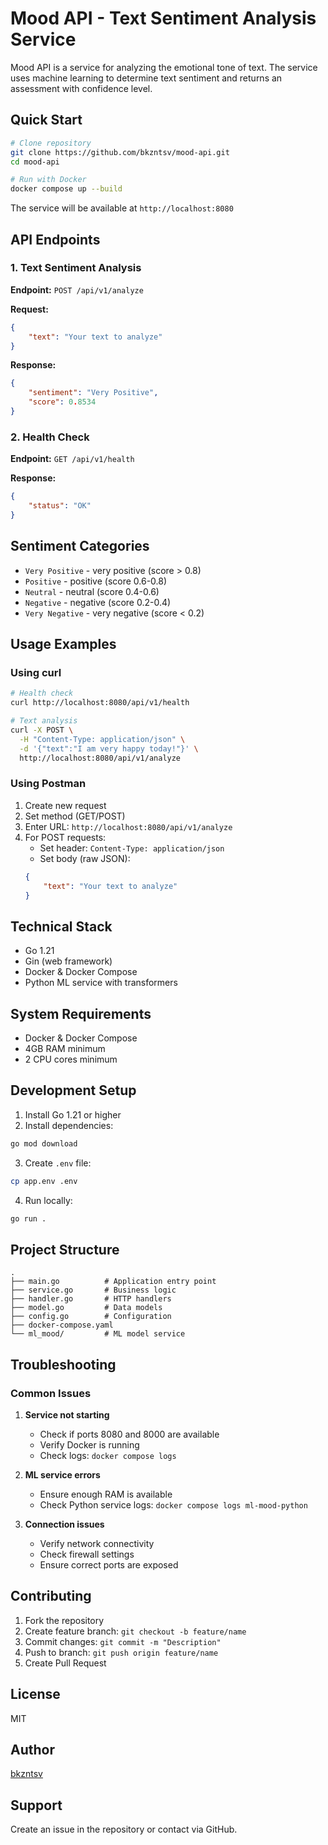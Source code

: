 # Mood API - Text Sentiment Analysis Service

Mood API is a service for analyzing the emotional tone of text. The service uses machine learning to determine text sentiment and returns an assessment with confidence level.

## Quick Start

```bash
# Clone repository
git clone https://github.com/bkzntsv/mood-api.git
cd mood-api

# Run with Docker
docker compose up --build
```

The service will be available at `http://localhost:8080`

## API Endpoints

### 1. Text Sentiment Analysis

**Endpoint:** `POST /api/v1/analyze`

**Request:**
```json
{
    "text": "Your text to analyze"
}
```

**Response:**
```json
{
    "sentiment": "Very Positive",
    "score": 0.8534
}
```

### 2. Health Check

**Endpoint:** `GET /api/v1/health`

**Response:**
```json
{
    "status": "OK"
}
```

## Sentiment Categories

- `Very Positive` - very positive (score > 0.8)
- `Positive` - positive (score 0.6-0.8)
- `Neutral` - neutral (score 0.4-0.6)
- `Negative` - negative (score 0.2-0.4)
- `Very Negative` - very negative (score < 0.2)

## Usage Examples

### Using curl

```bash
# Health check
curl http://localhost:8080/api/v1/health

# Text analysis
curl -X POST \
  -H "Content-Type: application/json" \
  -d '{"text":"I am very happy today!"}' \
  http://localhost:8080/api/v1/analyze
```

### Using Postman

1. Create new request
2. Set method (GET/POST)
3. Enter URL: `http://localhost:8080/api/v1/analyze`
4. For POST requests:
   - Set header: `Content-Type: application/json`
   - Set body (raw JSON):
   ```json
   {
       "text": "Your text to analyze"
   }
   ```

## Technical Stack

- Go 1.21
- Gin (web framework)
- Docker & Docker Compose
- Python ML service with transformers

## System Requirements

- Docker & Docker Compose
- 4GB RAM minimum
- 2 CPU cores minimum

## Development Setup

1. Install Go 1.21 or higher
2. Install dependencies:
```bash
go mod download
```

3. Create `.env` file:
```bash
cp app.env .env
```

4. Run locally:
```bash
go run .
```

## Project Structure

```
.
├── main.go          # Application entry point
├── service.go       # Business logic
├── handler.go       # HTTP handlers
├── model.go         # Data models
├── config.go        # Configuration
├── docker-compose.yaml
└── ml_mood/         # ML model service
```

## Troubleshooting

### Common Issues

1. **Service not starting**
   - Check if ports 8080 and 8000 are available
   - Verify Docker is running
   - Check logs: `docker compose logs`

2. **ML service errors**
   - Ensure enough RAM is available
   - Check Python service logs: `docker compose logs ml-mood-python`

3. **Connection issues**
   - Verify network connectivity
   - Check firewall settings
   - Ensure correct ports are exposed

## Contributing

1. Fork the repository
2. Create feature branch: `git checkout -b feature/name`
3. Commit changes: `git commit -m "Description"`
4. Push to branch: `git push origin feature/name`
5. Create Pull Request

## License

MIT

## Author

[bkzntsv](https://github.com/bkzntsv)

## Support

Create an issue in the repository or contact via GitHub. 